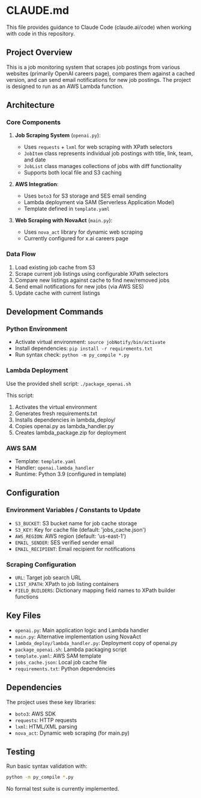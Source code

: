 # CLAUDE.md

This file provides guidance to Claude Code (claude.ai/code) when working with code in this repository.

## Project Overview

This is a job monitoring system that scrapes job postings from various websites (primarily OpenAI careers page), compares them against a cached version, and can send email notifications for new job postings. The project is designed to run as an AWS Lambda function.

## Architecture

### Core Components

1. **Job Scraping System** (`openai.py`):
   - Uses `requests` + `lxml` for web scraping with XPath selectors
   - `JobItem` class represents individual job postings with title, link, team, and date
   - `JobList` class manages collections of jobs with diff functionality
   - Supports both local file and S3 caching

2. **AWS Integration**:
   - Uses `boto3` for S3 storage and SES email sending
   - Lambda deployment via SAM (Serverless Application Model)
   - Template defined in `template.yaml`

3. **Web Scraping with NovaAct** (`main.py`):
   - Uses `nova_act` library for dynamic web scraping
   - Currently configured for x.ai careers page

### Data Flow

1. Load existing job cache from S3
2. Scrape current job listings using configurable XPath selectors
3. Compare new listings against cache to find new/removed jobs
4. Send email notifications for new jobs (via AWS SES)
5. Update cache with current listings

## Development Commands

### Python Environment
- Activate virtual environment: `source jobNotify/bin/activate`
- Install dependencies: `pip install -r requirements.txt`
- Run syntax check: `python -m py_compile *.py`

### Lambda Deployment
Use the provided shell script: `./package_openai.sh`

This script:
1. Activates the virtual environment
2. Generates fresh requirements.txt
3. Installs dependencies in lambda_deploy/
4. Copies openai.py as lambda_handler.py
5. Creates lambda_package.zip for deployment

### AWS SAM
- Template: `template.yaml` 
- Handler: `openai.lambda_handler`
- Runtime: Python 3.9 (configured in template)

## Configuration

### Environment Variables / Constants to Update
- `S3_BUCKET`: S3 bucket name for job cache storage
- `S3_KEY`: Key for cache file (default: 'jobs_cache.json')
- `AWS_REGION`: AWS region (default: 'us-east-1')
- `EMAIL_SENDER`: SES verified sender email
- `EMAIL_RECIPIENT`: Email recipient for notifications

### Scraping Configuration
- `URL`: Target job search URL
- `LIST_XPATH`: XPath to job listing containers
- `FIELD_BUILDERS`: Dictionary mapping field names to XPath builder functions

## Key Files

- `openai.py`: Main application logic and Lambda handler
- `main.py`: Alternative implementation using NovaAct
- `lambda_deploy/lambda_handler.py`: Deployment copy of openai.py
- `package_openai.sh`: Lambda packaging script
- `template.yaml`: AWS SAM template
- `jobs_cache.json`: Local job cache file
- `requirements.txt`: Python dependencies

## Dependencies

The project uses these key libraries:
- `boto3`: AWS SDK
- `requests`: HTTP requests
- `lxml`: HTML/XML parsing
- `nova_act`: Dynamic web scraping (for main.py)

## Testing

Run basic syntax validation with:
```bash
python -m py_compile *.py
```

No formal test suite is currently implemented.